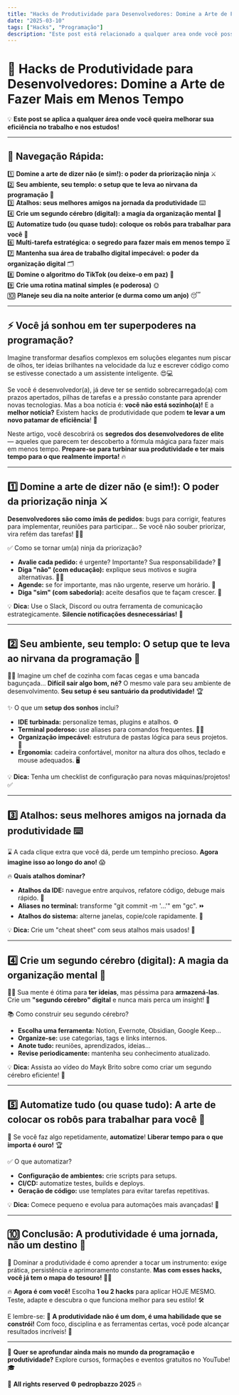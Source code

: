 ```yaml
---
title: "Hacks de Produtividade para Desenvolvedores: Domine a Arte de Fazer Mais em Menos Tempo"
date: "2025-03-10"
tags: ["Hacks", "Programação"]
description: "Este post está relacionado a qualquer area onde você possa melhorar seu tempo no trabalho e estudos."
---
```


# 🚀 Hacks de Produtividade para Desenvolvedores: Domine a Arte de Fazer Mais em Menos Tempo

💡 **Este post se aplica a qualquer área onde você queira melhorar sua eficiência no trabalho e nos estudos!**

---

## 📌 Navegação Rápida:

1️⃣ **Domine a arte de dizer não (e sim!): o poder da priorização ninja** ⚔️  
2️⃣ **Seu ambiente, seu templo: o setup que te leva ao nirvana da programação** 🏯  
3️⃣ **Atalhos: seus melhores amigos na jornada da produtividade** ⌨️  
4️⃣ **Crie um segundo cérebro (digital): a magia da organização mental** 🧠  
5️⃣ **Automatize tudo (ou quase tudo): coloque os robôs para trabalhar para você** 🤖  
6️⃣ **Multi-tarefa estratégica: o segredo para fazer mais em menos tempo** ⏳  
7️⃣ **Mantenha sua área de trabalho digital impecável: o poder da organização digital** 🗂️  
8️⃣ **Domine o algoritmo do TikTok (ou deixe-o em paz)** 📱  
9️⃣ **Crie uma rotina matinal simples (e poderosa)** 🌞  
🔟 **Planeje seu dia na noite anterior (e durma como um anjo)** 😴  

---

## ⚡ Você já sonhou em ter superpoderes na programação?

Imagine transformar desafios complexos em soluções elegantes num piscar de olhos, ter ideias brilhantes na velocidade da luz e escrever código como se estivesse conectado a um assistente inteligente. 😍💻

Se você é desenvolvedor(a), já deve ter se sentido sobrecarregado(a) com prazos apertados, pilhas de tarefas e a pressão constante para aprender novas tecnologias. Mas a boa notícia é: **você não está sozinho(a)!** E a **melhor notícia?** Existem hacks de produtividade que podem **te levar a um novo patamar de eficiência**! 🚀

Neste artigo, você descobrirá os **segredos dos desenvolvedores de elite** — aqueles que parecem ter descoberto a fórmula mágica para fazer mais em menos tempo. **Prepare-se para turbinar sua produtividade e ter mais tempo para o que realmente importa!** 🔥

---

## 1️⃣ Domine a arte de dizer não (e sim!): O poder da priorização ninja ⚔️

**Desenvolvedores são como ímãs de pedidos**: bugs para corrigir, features para implementar, reuniões para participar… Se você não souber priorizar, vira refém das tarefas! 😵‍💫

✅ Como se tornar um(a) ninja da priorização?
- **Avalie cada pedido:** é urgente? Importante? Sua responsabilidade? 🤔
- **Diga "não" (com educação):** explique seus motivos e sugira alternativas. 🙅‍♂️
- **Agende:** se for importante, mas não urgente, reserve um horário. 📅
- **Diga "sim" (com sabedoria):** aceite desafios que te façam crescer. 🚀

💡 **Dica:** Use o Slack, Discord ou outra ferramenta de comunicação estrategicamente. **Silencie notificações desnecessárias!** 🔕

---

## 2️⃣ Seu ambiente, seu templo: O setup que te leva ao nirvana da programação 🏯

🧑‍🍳 Imagine um chef de cozinha com facas cegas e uma bancada bagunçada... **Difícil sair algo bom, né?** O mesmo vale para seu ambiente de desenvolvimento. **Seu setup é seu santuário da produtividade!** 🏆

✨ O que um **setup dos sonhos** inclui?
- **IDE turbinada:** personalize temas, plugins e atalhos. ⚙️
- **Terminal poderoso:** use aliases para comandos frequentes. 👨‍💻
- **Organização impecável:** estrutura de pastas lógica para seus projetos. 📂
- **Ergonomia:** cadeira confortável, monitor na altura dos olhos, teclado e mouse adequados. 🖥️

💡 **Dica:** Tenha um checklist de configuração para novas máquinas/projetos! ✅

---

## 3️⃣ Atalhos: seus melhores amigos na jornada da produtividade ⌨️

⌛ A cada clique extra que você dá, perde um tempinho precioso. **Agora imagine isso ao longo do ano!** 😱

🔥 **Quais atalhos dominar?**
- **Atalhos da IDE:** navegue entre arquivos, refatore código, debuge mais rápido. 🔎
- **Aliases no terminal:** transforme "git commit -m '...'" em "gc". ⏩
- **Atalhos do sistema:** alterne janelas, copie/cole rapidamente. 📲

💡 **Dica:** Crie um "cheat sheet" com seus atalhos mais usados! 📜

---

## 4️⃣ Crie um segundo cérebro (digital): A magia da organização mental 🧠

👨‍🎓 Sua mente é ótima para **ter ideias**, mas péssima para **armazená-las**. Crie um **"segundo cérebro" digital** e nunca mais perca um insight! 💾

📚 Como construir seu segundo cérebro?
- **Escolha uma ferramenta:** Notion, Evernote, Obsidian, Google Keep…
- **Organize-se:** use categorias, tags e links internos.
- **Anote tudo:** reuniões, aprendizados, ideias...
- **Revise periodicamente:** mantenha seu conhecimento atualizado.

💡 **Dica:** Assista ao vídeo do Mayk Brito sobre como criar um segundo cérebro eficiente! 🎥

---

## 5️⃣ Automatize tudo (ou quase tudo): A arte de colocar os robôs para trabalhar para você 🤖

💭 Se você faz algo repetidamente, **automatize**! **Liberar tempo para o que importa é ouro!** 🏆

✅ O que automatizar?
- **Configuração de ambientes:** crie scripts para setups.
- **CI/CD:** automatize testes, builds e deploys.
- **Geração de código:** use templates para evitar tarefas repetitivas.

💡 **Dica:** Comece pequeno e evolua para automações mais avançadas! 🔄

---

## 🔟 Conclusão: A produtividade é uma jornada, não um destino 🏁

💪 Dominar a produtividade é como aprender a tocar um instrumento: exige prática, persistência e aprimoramento constante. **Mas com esses hacks, você já tem o mapa do tesouro!** 🏴‍☠️

🔥 **Agora é com você!** Escolha **1 ou 2 hacks** para aplicar HOJE MESMO. Teste, adapte e descubra o que funciona melhor para seu estilo! 🛠️

E lembre-se:
📌 **A produtividade não é um dom, é uma habilidade que se constrói!** Com foco, disciplina e as ferramentas certas, você pode alcançar resultados incríveis! 🚀

---

📝 **Quer se aprofundar ainda mais no mundo da programação e produtividade?** Explore cursos, formações e eventos gratuitos no YouTube! 🎓

🔗 **All rights reserved © pedropbazzo 2025** 🔥